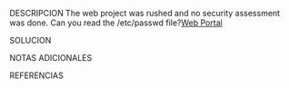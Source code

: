 DESCRIPCION 
The web project was rushed and no security assessment was done. Can you read the /etc/passwd file?[Web Portal](http://saturn.picoctf.net:49519/)

SOLUCION

NOTAS ADICIONALES

REFERENCIAS